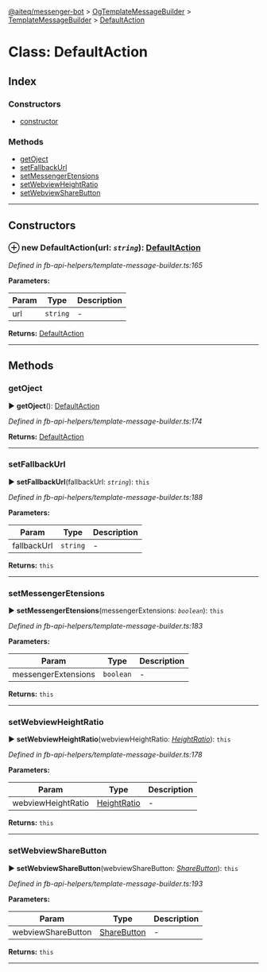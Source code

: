 [@aiteq/messenger-bot](../README.md) > [OgTemplateMessageBuilder](../classes/ogtemplatemessagebuilder.md) > [TemplateMessageBuilder](../modules/ogtemplatemessagebuilder.templatemessagebuilder.md) > [DefaultAction](../classes/ogtemplatemessagebuilder.templatemessagebuilder.defaultaction.md)



# Class: DefaultAction

## Index

### Constructors

* [constructor](ogtemplatemessagebuilder.templatemessagebuilder.defaultaction.md#constructor)


### Methods

* [getOject](ogtemplatemessagebuilder.templatemessagebuilder.defaultaction.md#getoject)
* [setFallbackUrl](ogtemplatemessagebuilder.templatemessagebuilder.defaultaction.md#setfallbackurl)
* [setMessengerEtensions](ogtemplatemessagebuilder.templatemessagebuilder.defaultaction.md#setmessengeretensions)
* [setWebviewHeightRatio](ogtemplatemessagebuilder.templatemessagebuilder.defaultaction.md#setwebviewheightratio)
* [setWebviewShareButton](ogtemplatemessagebuilder.templatemessagebuilder.defaultaction.md#setwebviewsharebutton)



---
## Constructors
<a id="constructor"></a>


### ⊕ **new DefaultAction**(url: *`string`*): [DefaultAction](ogtemplatemessagebuilder.templatemessagebuilder.defaultaction.md)



*Defined in fb-api-helpers/template-message-builder.ts:165*



**Parameters:**

| Param | Type | Description |
| ------ | ------ | ------ |
| url | `string`   |  - |





**Returns:** [DefaultAction](ogtemplatemessagebuilder.templatemessagebuilder.defaultaction.md)

---


## Methods
<a id="getoject"></a>

###  getOject

► **getOject**(): [DefaultAction](../interfaces/send.defaultaction.md)




*Defined in fb-api-helpers/template-message-builder.ts:174*





**Returns:** [DefaultAction](../interfaces/send.defaultaction.md)





___

<a id="setfallbackurl"></a>

###  setFallbackUrl

► **setFallbackUrl**(fallbackUrl: *`string`*): `this`




*Defined in fb-api-helpers/template-message-builder.ts:188*



**Parameters:**

| Param | Type | Description |
| ------ | ------ | ------ |
| fallbackUrl | `string`   |  - |





**Returns:** `this`





___

<a id="setmessengeretensions"></a>

###  setMessengerEtensions

► **setMessengerEtensions**(messengerExtensions: *`boolean`*): `this`




*Defined in fb-api-helpers/template-message-builder.ts:183*



**Parameters:**

| Param | Type | Description |
| ------ | ------ | ------ |
| messengerExtensions | `boolean`   |  - |





**Returns:** `this`





___

<a id="setwebviewheightratio"></a>

###  setWebviewHeightRatio

► **setWebviewHeightRatio**(webviewHeightRatio: *[HeightRatio](../modules/webview.heightratio.md)*): `this`




*Defined in fb-api-helpers/template-message-builder.ts:178*



**Parameters:**

| Param | Type | Description |
| ------ | ------ | ------ |
| webviewHeightRatio | [HeightRatio](../modules/webview.heightratio.md)   |  - |





**Returns:** `this`





___

<a id="setwebviewsharebutton"></a>

###  setWebviewShareButton

► **setWebviewShareButton**(webviewShareButton: *[ShareButton](../modules/webview.sharebutton.md)*): `this`




*Defined in fb-api-helpers/template-message-builder.ts:193*



**Parameters:**

| Param | Type | Description |
| ------ | ------ | ------ |
| webviewShareButton | [ShareButton](../modules/webview.sharebutton.md)   |  - |





**Returns:** `this`





___


